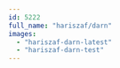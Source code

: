 ```yaml
---
id: 5222
full_name: "hariszaf/darn"
images: 
  - "hariszaf-darn-latest"
  - "hariszaf-darn-test"
---
```

